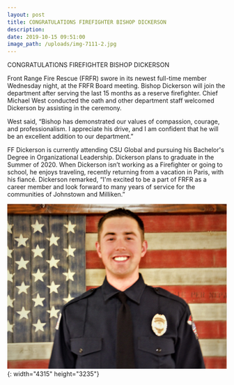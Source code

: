 ```yaml
---
layout: post
title: CONGRATULATIONS FIREFIGHTER BISHOP DICKERSON
description:
date: 2019-10-15 09:51:00
image_path: /uploads/img-7111-2.jpg
---
```


CONGRATULATIONS FIREFIGHTER BISHOP DICKERSON&nbsp;

Front Range Fire Rescue (FRFR) swore in its newest full-time member Wednesday night, at the FRFR Board meeting. Bishop Dickerson will join the department after serving the last 15 months as a reserve firefighter. Chief Michael West conducted the oath and other department staff welcomed Dickerson by assisting in the ceremony.

West said, “Bishop has demonstrated our values of compassion, courage, and professionalism. I appreciate his drive, and I am confident that he will be an excellent addition to our department.”

FF Dickerson is currently attending CSU Global and pursuing his Bachelor's Degree in Organizational Leadership. Dickerson plans to graduate in the Summer of 2020. When Dickerson isn’t working as a Firefighter or going to school, he enjoys traveling, recently returning from a vacation in Paris, with his fianc&eacute;. Dickerson remarked, “I'm excited to be a part of FRFR as a career member and look forward to many years of service for the communities of Johnstown and Milliken.”

![](/uploads/img-7103.jpg){: width="4315" height="3235"}